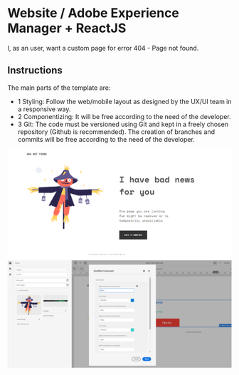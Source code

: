 
# Website / Adobe Experience Manager + ReactJS

I, as an user, want a custom page for error 404 - Page not found.

## Instructions

The main parts of the template are:

* 1 Styling: Follow the web/mobile layout as designed by the UX/UI team in a responsive way.
* 2 Componentizing: It will be free according to the need of the developer.
* 3 Git: The code must be versioned using Git and kept in a freely chosen repository (Github is recommended). The creation of branches and commits will be free according to the need of the developer.

<img src="ui.content/src/main/content/jcr_root/content/dam/reactapp/asset.jpg/_jcr_content/renditions/demo.png">
<img src="ui.content/src/main/content/jcr_root/content/dam/reactapp/asset.jpg/_jcr_content/renditions/aempage.png">







